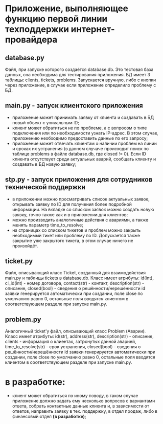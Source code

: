 # Приложение, выполняющее функцию первой линии техподдержки интернет-провайдера


## database.py
Файл, при запуске которого создаётся database.db. Это тестовая база данных, она необходима для  тестирования приложения. БД имеет 3 таблицы: clients, tickets, problems.
Запускается вручную, либо с кнопки через приложение, в случае если приложение определило проблему с БД.

## main.py - запуск клиентского приложения
- приложение может принимать заявку от клиента и создавать в БД новый объект с уникальным ID;
- клиент может обратиться не по проблеме, а с вопросом о типе подключения или по необходимости узнать IP-адрес. В этом случае, приложению необходимо предоставить данные по его запросу;
- приложение может отвечать клиентам о наличии проблем на линии и сроках их устранения (в данном случаче происходит поиск по таблице problems в файле database.db, где closed != 0). Если ID клиента отсутствует среди актуальных аварий, сообщать клиенту и создавать в БД новую заявку;

## stp.py - запуск приложения для сотрудников технической поддержки
- в приложении можно просматривать список актуальных заявок, открывать заявку по ID для получения более подробной информации. На вкладке со списком заявок можно создать новую заявку, точно также как и в приложении для клиентов;
- можно производить аналогичные действия с авариями, а также менять параметр time_to_resolve;
- на страницах со списком тикетов и проблем можно закрыть необходимый тикет или проблему по ID. Допускается также закрытие уже закрытого тикета, в этом случае ничего не произойдёт.
  

## ticket.py
Файл, описывающий класс Ticket, созданный для взаимодействия main.py и таблицы tickets в database.db. 
Класс имеет атрибуты: id(int), cl_id(int) - номер договора, contact(str) - контакт, description(str) - описание, closed(bool) - сведения о решённости/нерешённости
id заявки генерируется автоматически при создании, поле close по умолчанию равно 0, остальные поля вводятся клиентом в соответствующем разделе при запуске main.py.

## problem.py
Аналогичный ticket'у файл, описывающий класс Problem (Аварии).
Класс имеет атрибуты: id(str), address(str), description(str) - описание, clients - информация о клиентах, затронутых данной аварией, time_to_resolve(str) - срок устранения, closed(bool) - сведения о решённости/нерешённости
id заявки генерируется автоматически при создании, поле close по умолчанию равно 0, остальные поля вводятся клиентом в соответствующем разделе при запуске main.py.


# в разработке:
- клиент может обратиться по иному поводу, в таком случае приложение должно задать ему несколько вопросов с вариантами ответа, собрать контактные данные клиента и, в зависимости от ответов, направить заявку в тех. поддержку, в отдел продаж, либо в финансовый отдел **(в разработке)**;
